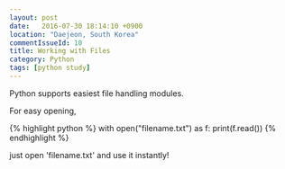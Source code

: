 ```yaml
---
layout: post
date:   2016-07-30 18:14:10 +0900
location: "Daejeon, South Korea"
commentIssueId: 10
title: Working with Files
category: Python
tags: [python study]
---
```


Python supports easiest file handling modules.

For easy opening,

{% highlight python %}
with open("filename.txt") as f:
  print(f.read())
{% endhighlight %}

just open 'filename.txt' and use it instantly!
